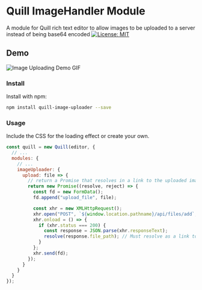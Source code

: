 # Quill ImageHandler Module

A module for Quill rich text editor to allow images to be uploaded to a server instead of being base64 encoded
[![License: MIT](https://img.shields.io/badge/License-MIT-yellow.svg)](https://opensource.org/licenses/MIT)

## Demo

![Image Uploading Demo GIF](static/quil-example.gif "Image Uploading Demo GIF")

### Install

Install with npm:

```bash
npm install quill-image-uploader --save
```

### Usage

Include the CSS for the loading effect or create your own.

```javascript
const quill = new Quill(editor, {
  // ...
  modules: {
    // ...
    imageUploader: {
      upload: file => {
        // return a Promise that resolves in a link to the uploaded image
        return new Promise((resolve, reject) => {
          const fd = new FormData();
          fd.append("upload_file", file);

          const xhr = new XMLHttpRequest();
          xhr.open("POST", `${window.location.pathname}/api/files/add`, true);
          xhr.onload = () => {
            if (xhr.status === 200) {
              const response = JSON.parse(xhr.responseText);
              resolve(response.file_path); // Must resolve as a link to the image
            }
          };
          xhr.send(fd);
        });
      }
    }
  }
});
```
